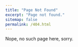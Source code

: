 ```yaml
---
title: "Page Not Found"
excerpt: "Page not found."
sitemap: false
permalink: /404.html
---
```


Nope, no such page here, sorry.
